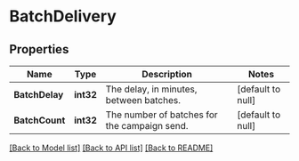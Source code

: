 # BatchDelivery

## Properties
Name | Type | Description | Notes
------------ | ------------- | ------------- | -------------
**BatchDelay** | **int32** | The delay, in minutes, between batches. | [default to null]
**BatchCount** | **int32** | The number of batches for the campaign send. | [default to null]

[[Back to Model list]](../README.md#documentation-for-models) [[Back to API list]](../README.md#documentation-for-api-endpoints) [[Back to README]](../README.md)


